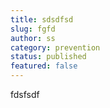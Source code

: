 ```yaml
---
title: sdsdfsd
slug: fgfd
author: ss
category: prevention
status: published
featured: false
---
```

fdsfsdf
